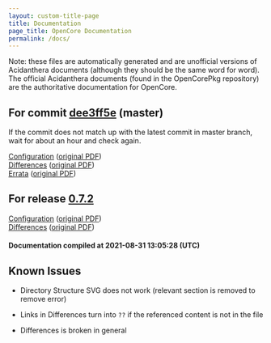 ```yaml
---
layout: custom-title-page
title: Documentation
page_title: OpenCore Documentation
permalink: /docs/
---
```

Note: these files are automatically generated and are unofficial versions of Acidanthera documents (although they should be the same word for word). The official Acidanthera documents (found in the OpenCorePkg repository) are the authoritative documentation for OpenCore.

## For commit [dee3ff5e](https://github.com/acidanthera/OpenCorePkg/tree/dee3ff5ef5bfc9c8a0df3521c2ceb7c10f2b8356) (master)

If the commit does not match up with the latest commit in master branch, wait for about an hour and check again.

[Configuration](latest/Configuration.html) ([original PDF](https://github.com/acidanthera/OpenCorePkg/blob/dee3ff5ef5bfc9c8a0df3521c2ceb7c10f2b8356/Docs/Configuration.pdf))
<br>
[Differences](latest/Differences.html) ([original PDF](https://github.com/acidanthera/OpenCorePkg/blob/dee3ff5ef5bfc9c8a0df3521c2ceb7c10f2b8356/Docs/Differences/Differences.pdf))
<br>
[Errata](latest/Errata.html) ([original PDF](https://github.com/acidanthera/OpenCorePkg/blob/dee3ff5ef5bfc9c8a0df3521c2ceb7c10f2b8356/Docs/Errata/Errata.pdf))

## For release [0.7.2](https://github.com/acidanthera/OpenCorePkg/tree/0.7.2)

[Configuration](release/Configuration.html) ([original PDF](https://github.com/acidanthera/OpenCorePkg/blob/0.7.2/Docs/Configuration.pdf))
<br>
[Differences](release/Differences.html) ([original PDF](https://github.com/acidanthera/OpenCorePkg/blob/0.7.2/Docs/Differences/Differences.pdf))

#### Documentation compiled at 2021-08-31 13:05:28 (UTC)

## Known Issues

* Directory Structure SVG does not work (relevant section is removed to remove error)

* Links in Differences turn into `??` if the referenced content is not in the file

* Differences is broken in general
